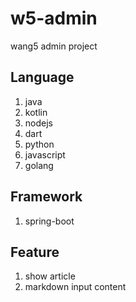 # w5-admin

wang5 admin project

## Language

1. java
2. kotlin
3. nodejs
4. dart
5. python
6. javascript
7. golang

## Framework

1. spring-boot

## Feature

1. show article
2. markdown input content
